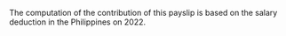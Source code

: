 The computation of the contribution of this payslip is based on the salary deduction in the Philippines on 2022.
